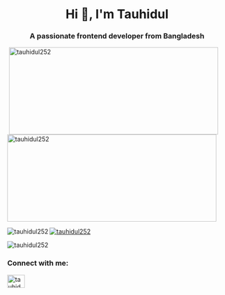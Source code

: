 <!DOCTYPE html>
<html>
<head>
</head>
<body>

<h1 align="center">Hi 👋, I'm Tauhidul</h1>
<h3 align="center">A passionate frontend developer from Bangladesh</h3>

<p>&nbsp;<img src="https://github-readme-stats.vercel.app/api?username=tauhidul252&amp;show_icons=true&amp;locale=en" alt="tauhidul252" width="480" height="200" align="center" /><img src="https://github-readme-streak-stats.herokuapp.com/?user=tauhidul252&amp;" alt="tauhidul252" width="480" height="200" align="center" /></p>
<p><img align="left" src="https://github-readme-stats.vercel.app/api/top-langs?username=tauhidul252&show_icons=true&locale=en&layout=compact" alt="tauhidul252" /></p>

<p align="left"> <a href="https://github.com/ryo-ma/github-profile-trophy"><img src="https://github-profile-trophy.vercel.app/?username=tauhidul252" alt="tauhidul252" /></a> </p>

<p align="left"> <img src="https://komarev.com/ghpvc/?username=tauhidul252&label=Profile%20views&color=0e75b6&style=flat" alt="tauhidul252" /> </p>


<h3 align="left">Connect with me:</h3>
<p align="left">
<a href="https://twitter.com/tauhidul252" target="blank"><img align="center" src="https://raw.githubusercontent.com/rahuldkjain/github-profile-readme-generator/master/src/images/icons/Social/twitter.svg" alt="tauhidul252" height="30" width="40" /></a>
</p>
</body>
</html>


